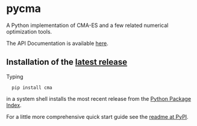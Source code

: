 # pycma
A Python implementation of CMA-ES and a few related numerical optimization tools. 

The API Documentation is available [here](http://cma.gforge.inria.fr/apidocs-pycma).

## Installation of the [latest release](https://pypi.python.org/pypi/cma)
Typing
```
  pip install cma
```
in a system shell installs the most recent release from the
[Python Package Index](https://pypi.python.org/pypi).

For a little more comprehensive quick start guide see the
[readme at PyPI](https://pypi.python.org/pypi/cma).

